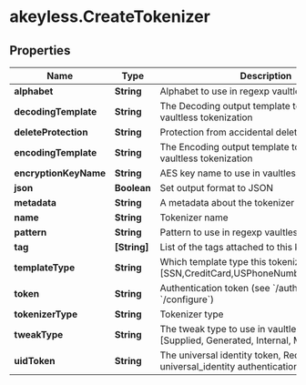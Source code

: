 # akeyless.CreateTokenizer

## Properties

Name | Type | Description | Notes
------------ | ------------- | ------------- | -------------
**alphabet** | **String** | Alphabet to use in regexp vaultless tokenization | [optional] 
**decodingTemplate** | **String** | The Decoding output template to use in regexp vaultless tokenization | [optional] 
**deleteProtection** | **String** | Protection from accidental deletion of this item | [optional] 
**encodingTemplate** | **String** | The Encoding output template to use in regexp vaultless tokenization | [optional] 
**encryptionKeyName** | **String** | AES key name to use in vaultless tokenization | [optional] 
**json** | **Boolean** | Set output format to JSON | [optional] 
**metadata** | **String** | A metadata about the tokenizer | [optional] 
**name** | **String** | Tokenizer name | 
**pattern** | **String** | Pattern to use in regexp vaultless tokenization | [optional] 
**tag** | **[String]** | List of the tags attached to this key | [optional] 
**templateType** | **String** | Which template type this tokenizer is used for [SSN,CreditCard,USPhoneNumber,Email,Regexp] | 
**token** | **String** | Authentication token (see &#x60;/auth&#x60; and &#x60;/configure&#x60;) | [optional] 
**tokenizerType** | **String** | Tokenizer type | 
**tweakType** | **String** | The tweak type to use in vaultless tokenization [Supplied, Generated, Internal, Masking] | [optional] 
**uidToken** | **String** | The universal identity token, Required only for universal_identity authentication | [optional] 


